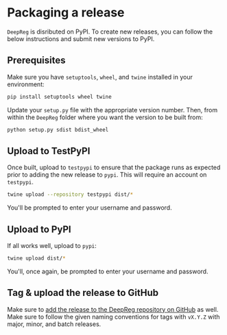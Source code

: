 # Packaging a release

`DeepReg` is disributed on PyPI. To create new releases, you can follow the below
instructions and submit new versions to PyPI.

## Prerequisites

Make sure you have `setuptools`, `wheel`, and `twine` installed in your environment:

```bash
pip install setuptools wheel twine
```

Update your `setup.py` file with the appropriate version number. Then, from within the
`DeepReg` folder where you want the version to be built from:

```bash
python setup.py sdist bdist_wheel
```

## Upload to TestPyPI

Once built, upload to `testpypi` to ensure that the package runs as expected prior to
adding the new release to `pypi`. This will require an account on `testpypi`.

```bash
twine upload --repository testpypi dist/*
```

You'll be prompted to enter your username and password.

## Upload to PyPI

If all works well, upload to `pypi`:

```bash
twine upload dist/*
```

You'll, once again, be prompted to enter your username and password.

## Tag & upload the release to GitHub

Make sure to
[add the release to the DeepReg repository on GitHub](https://github.com/DeepRegNet/DeepReg/releases)
as well. Make sure to follow the given naming conventions for tags with `vX.Y.Z` with
major, minor, and batch releases.
